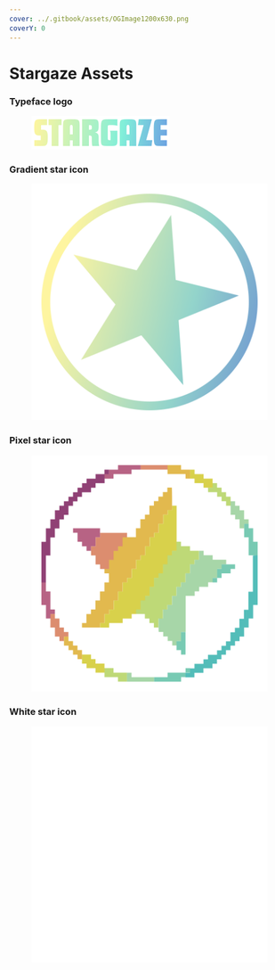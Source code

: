 ```yaml
---
cover: ../.gitbook/assets/OGImage1200x630.png
coverY: 0
---
```


# Stargaze Assets

### Typeface logo

<figure><img src="../.gitbook/assets/stargaze_logo.svg" alt=""><figcaption></figcaption></figure>

### Gradient star icon

<figure><img src="../.gitbook/assets/stargaze_star_gradient.svg" alt=""><figcaption></figcaption></figure>

### Pixel star icon

<figure><img src="../.gitbook/assets/stargaze_star_pixel.svg" alt=""><figcaption></figcaption></figure>

### White star icon

<figure><img src="../.gitbook/assets/stargaze_star_white.svg" alt=""><figcaption></figcaption></figure>
